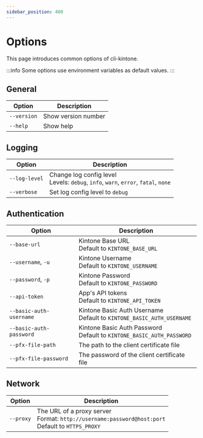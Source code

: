 ```yaml
---
sidebar_position: 400
---
```


# Options

This page introduces common options of cli-kintone.

:::info
Some options use environment variables as default values.
:::

## General

| Option      | Description         |
| ----------- | ------------------- |
| `--version` | Show version number |
| `--help`    | Show help           |

## Logging

| Option        | Description                                                                           |
| ------------- | ------------------------------------------------------------------------------------- |
| `--log-level` | Change log config level<br/>Levels: `debug`, `info`, `warn`, `error`, `fatal`, `none` |
| `--verbose`   | Set log config level to `debug`                                                       |

## Authentication

| Option                  | Description                                                              |
| ----------------------- | ------------------------------------------------------------------------ |
| `--base-url`            | Kintone Base URL<br/>Default to `KINTONE_BASE_URL`                       |
| `--username`, `-u`      | Kintone Username<br/>Default to `KINTONE_USERNAME`                       |
| `--password`, `-p`      | Kintone Password<br/>Default to `KINTONE_PASSWORD`                       |
| `--api-token`           | App's API tokens<br/>Default to `KINTONE_API_TOKEN`                      |
| `--basic-auth-username` | Kintone Basic Auth Username<br/>Default to `KINTONE_BASIC_AUTH_USERNAME` |
| `--basic-auth-password` | Kintone Basic Auth Password<br/>Default to `KINTONE_BASIC_AUTH_PASSWORD` |
| `--pfx-file-path`       | The path to the client certificate file                                  |
| `--pfx-file-password`   | The password of the client certificate file                              |

## Network

| Option    | Description                                                                                             |
| --------- | ------------------------------------------------------------------------------------------------------- |
| `--proxy` | The URL of a proxy server<br/>Format: `http://username:password@host:port`<br/>Default to `HTTPS_PROXY` |
